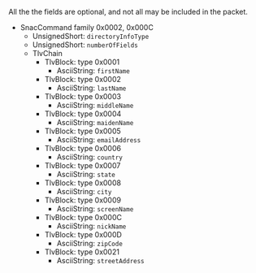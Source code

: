 All the the fields are optional, and not all may be included in the packet.

  * SnacCommand family 0x0002, 0x000C
    * UnsignedShort: `directoryInfoType`
    * UnsignedShort: `numberOfFields`
    * TlvChain
      * TlvBlock: type 0x0001
        * AsciiString: `firstName`
      * TlvBlock: type 0x0002
        * AsciiString: `lastName`
      * TlvBlock: type 0x0003
        * AsciiString: `middleName`
      * TlvBlock: type 0x0004
        * AsciiString: `maidenName`
      * TlvBlock: type 0x0005
        * AsciiString: `emailAddress`
      * TlvBlock: type 0x0006
        * AsciiString: `country`
      * TlvBlock: type 0x0007
        * AsciiString: `state`
      * TlvBlock: type 0x0008
        * AsciiString: `city`
      * TlvBlock: type 0x0009
        * AsciiString: `screenName`
      * TlvBlock: type 0x000C
        * AsciiString: `nickName`
      * TlvBlock: type 0x000D
        * AsciiString: `zipCode`
      * TlvBlock: type 0x0021
        * AsciiString: `streetAddress`